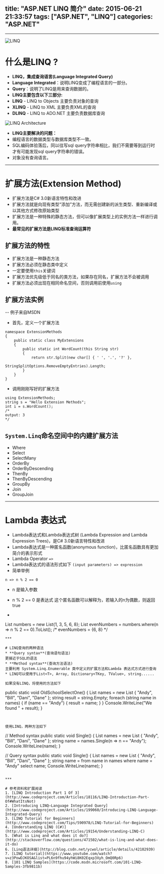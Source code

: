 title: "ASP.NET LINQ 简介"
date: 2015-06-21 21:33:57
tags: ["ASP.NET", "LINQ"]
categories: "ASP.NET"
---

***

![LINQ](http://i781.photobucket.com/albums/yy93/Jason__Yuan/424375-a93a53f1d9cfcd13_zpsxd0ffrfw.jpg)

# 什么是LINQ ?
* **LINQ，集成查询语言(Language Integrated Query)**
 * **Language Integrated**：说明LINQ变成了编程语言的一部分。
 * **Query**：说明了LINQ是用来查询数据的。
* **LINQ主要包含以下三部分:**
 * **LINQ** - LINQ to Objects 主要负责对象的查询 
 * **XLINQ** - LINQ to XML 主要负责XML的查询
 * **DLINQ** - LINQ to ADO.NET 主要负责数据库查询

<!-- more -->
![LINQ Architecture](http://i781.photobucket.com/albums/yy93/Jason__Yuan/424375-c59cf3c0f3b266b4_zpsxsabmann.gif)

* **LINQ主要解决的问题：**
 * 编程语言的数据类型与数据库类型不一致。 
 * SQL编码体验落后，同以往写sql query字符串相比，我们不需要等到运行时才有可能发现sql query字符串的错误。
 * 对象没有查询语言。

***

# 扩展方法(Extension Method)
* 扩展方法是C# 3.0新语言特性和改进
* 扩展方法就是向现有类型“添加”方法，而无需创建新的派生类型、重新编译或以其他方式修改原始类型
* 扩展方法是一种特殊的静态方法，但可以像扩展类型上的实例方法一样进行调用。
* **最常见的扩展方法是LINQ标准查询运算符**

## 扩展方法的特性
* 扩展方法是一种静态方法
* 扩展方法必须在静态类中定义
* 一定要使用`this`关键词
* 扩展方法优先级低于同名的类方法，如果存在同名，扩展方法不会被调用
* 扩展方法必须出现在相同命名空间，否则调用前使用`using`

## 扩展方法实例
-- 例子来自MSDN
* 首先，定义一个扩展方法
```
namespace ExtensionMethods
{
    public static class MyExtensions
    {
        public static int WordCount(this String str)
        {
            return str.Split(new char[] { ' ', '.', '?' }, 
                             StringSplitOptions.RemoveEmptyEntries).Length;
        }
    }   
}
```

* 调用刚刚写好的扩展方法
```
using ExtensionMethods; 
string s = "Hello Extension Methods";
int i = s.WordCount();
/*
output: 3
*/
```

## `System.Linq`命名空间中的内建扩展方法
 *  Where
 * Select
 * SelectMany
 * OrderBy
 * OrderByDescending
 * ThenBy
 * ThenByDescending
 * GroupBy
 * Join
 * GroupJoin

***

# Lambda 表达式
* Lambda表达式和Lambda表达式树 (Lambda Expression and Lambda Expression Trees)，是C# 3.0新语言特性和改进
* Lambda表达式是一种匿名函数(anonymous function)，比匿名函数具有更加简介的表示形式
* Lambda Operator `=>`
* Lambda表达式的语法形式如下
 `(input parameters) => expression`
* 简单举例
```
n => n % 2 == 0
```
 * n 是输入参数 
 * n % 2 == 0 是表达式
这个匿名函数可以解释为，若输入的n为偶数，则返回true


* ```
List<int> numbers = new List<int>{1, 3, 5, 6, 8};
List<int> evenNumbers = numbers.where(n => n % 2 == 0).ToList();
/*
evenNumbers = {6, 8}
*/
```
***

# LINQ查询的两种语法
* **Query syntax**(查询语句语法)
更接近于SQL的语法
* **Method syntax**(查询方法语法)
主要利用 System.Linq.Enumerable 类中定义的扩展方法和Lambda 表达式方式进行查询
* LINQ可以使用于List<T>, Array, Dictionary<TKey, TValue>, string......

如果没有LINQ，将使用的方法如下
```
public static void OldSchoolSelectOne()
{
    List<string> names = new List<string>
                                {
                                     "Andy", "Bill", "Dani", "Dane"
                                };
    string result = string.Empty;
    foreach (string name in names)
    {
        if (name == "Andy")
        {
            result = name;
        }
    }
    Console.WriteLine("We found " + result);
}
```


使用LINQ，两种方法如下
```
// Method syntax
public static void Single()
{
    List<string> names = new List<string>
                                {
                                     "Andy", "Bill", "Dani", "Dane"
                                };
    string name = names.Single(n => n == "Andy");
    Console.WriteLine(name);
}

// Query syntax
public static void Single()
{
    List<string> names = new List<string>
                                {
                                     "Andy", "Bill", "Dani", "Dane"
                                };
    string name = from name in names
                  where  name = "Andy"
                  select name;
    Console.WriteLine(name);
}
```

***

# 参考资料和扩展阅读
1. [LINQ Introduction Part 1 Of 3](http://www.codeproject.com/Articles/18116/LINQ-Introduction-Part-Of#WhatItsNot)
2. [Introducing LINQ—Language Integrated Query](http://www.codeproject.com/Articles/199060/Introducing-LINQ-Language-Integrated-Query)
3. [LINQ Tutorial for Beginners](http://www.codeproject.com/Tips/590978/LINQ-Tutorial-for-Beginners)
4. [Understanding LINQ (C#)](http://www.codeproject.com/Articles/19154/Understanding-LINQ-C)
5. [What is Linq and what does it do?](http://stackoverflow.com/questions/471502/what-is-linq-and-what-does-it-do)
6. [Linq语法详细](http://blog.csdn.net/ycwol/article/details/42102939)
7. [LINQ tutorial](https://www.youtube.com/watch?v=z3PowDJKOSA&list=PL6n9fhu94yhWi8K02Eqxp3Xyh_OmQ0Rp6) 
8. [101 LINQ Samples](https://code.msdn.microsoft.com/101-LINQ-Samples-3fb9811b)